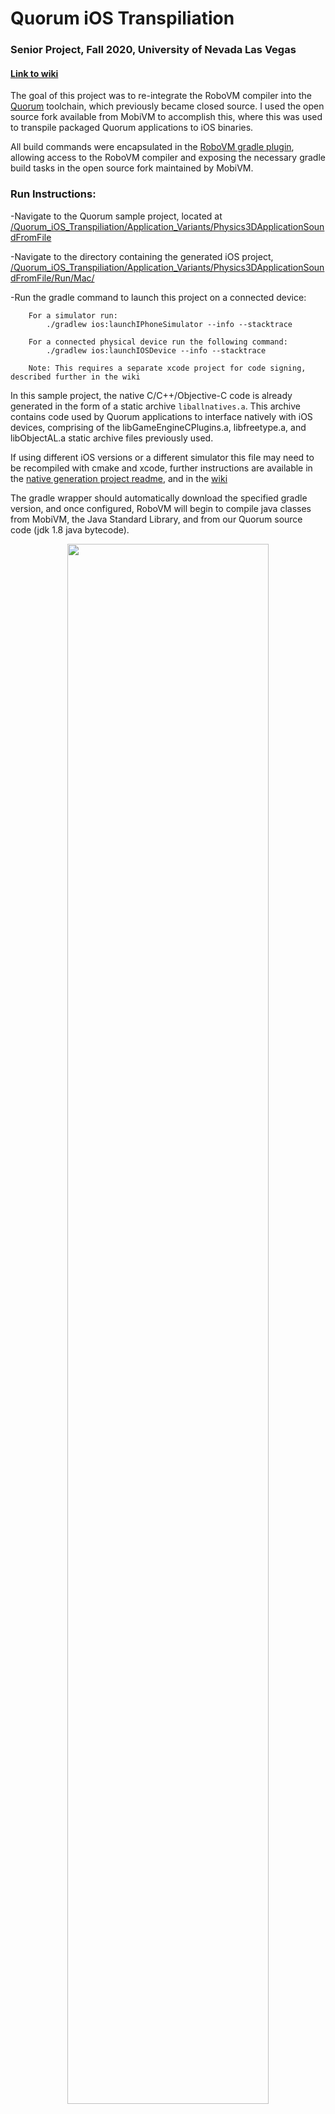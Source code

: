 # Quorum iOS Transpiliation
### Senior Project, Fall 2020, University of Nevada Las Vegas

#### [Link to wiki](https://github.com/thenick775/Quorum_iOS_Transpiliation/wiki)

The goal of this project was to re-integrate the RoboVM compiler into the [Quorum](https://quorumlanguage.com) toolchain, which previously became closed source.
I used the open source fork available from MobiVM to accomplish this, where this was used to transpile packaged Quorum applications to iOS binaries.

All build commands were encapsulated in the [RoboVM gradle plugin](https://github.com/robovm/robovm-gradle-plugin), allowing access to the RoboVM compiler and exposing the necessary gradle build tasks in the open source fork maintained by MobiVM.

### Run Instructions:

-Navigate to the Quorum sample project, located at [/Quorum_iOS_Transpiliation/Application_Variants/Physics3DApplicationSoundFromFile](https://github.com/thenick775/Quorum_iOS_Transpiliation/tree/main/Application_Variants/Physics3DApplicationSoundFromFile)

-Navigate to the directory containing the generated iOS project, [/Quorum_iOS_Transpiliation/Application_Variants/Physics3DApplicationSoundFromFile/Run/Mac/](https://github.com/thenick775/Quorum_iOS_Transpiliation/tree/main/Application_Variants/Physics3DApplicationSoundFromFile/Run/Mac)

-Run the gradle command to launch this project on a connected device:
````    
    For a simulator run:
        ./gradlew ios:launchIPhoneSimulator --info --stacktrace
````
````
    For a connected physical device run the following command:
        ./gradlew ios:launchIOSDevice --info --stacktrace  
        
    Note: This requires a separate xcode project for code signing, described further in the wiki
````

In this sample project, the native C/C++/Objective-C code is already generated in the form of a static archive `liballnatives.a`. This archive contains code used by Quorum applications to interface natively with iOS devices, comprising of the libGameEngineCPlugins.a, libfreetype.a, and libObjectAL.a static archive files previously used.

If using different iOS versions or a different simulator this file may need to be recompiled with cmake and xcode, further instructions are available in the [native generation project readme](https://github.com/thenick775/Quorum_iOS_Transpiliation/blob/main/xcode_all_natives_v2allcmake/README.md), and in the [wiki](https://github.com/thenick775/Quorum_iOS_Transpiliation/wiki/Generation-of-C-language--natives)


The gradle wrapper should automatically download the specified gradle version, and once configured, RoboVM will begin to compile java classes from MobiVM, the Java Standard Library, and from our Quorum source code (jdk 1.8 java bytecode).

<div align="center">  

<img src="https://github.com/thenick775/Quorum_iOS_Transpiliation/blob/main/graphics/output.png" width="80%">

</div>

After this process is finished, the native code ddescribed above is linked into the Quorum Application `.app` executable using clang, and all resources specified in the generated robovm.xml file are copied as well.

After this has finished a simulator should launch if specified, and then the app is installed and launched on a connected device (simulator or physical).   

    
<div align="center">  

Modified Skybox  |  Physics3D Sample Template |  Graphics2D Sample Template  |  Live iPhone Capture
:-------------------------:|:-------------------------:|:-------------------------:|:-------------------------:
<img src="https://github.com/thenick775/Quorum_iOS_Transpiliation/blob/main/graphics/skybox.png" width="202"> | <img src="https://github.com/thenick775/Quorum_iOS_Transpiliation/blob/main/graphics/Screen%20Shot%202020-10-30%20at%206.33.28%20PM.png" width="200"> |  <img src="https://github.com/thenick775/Quorum_iOS_Transpiliation/blob/main/graphics/Screen%20Shot%202020-10-30%20at%206.33.28%20PM-2.png" width="200"> |  <img src="https://github.com/thenick775/Quorum_iOS_Transpiliation/blob/main/graphics/liveiphonecapture.png" width="235">

</div>

In depth information and a breakdown of project assembly is located in the [wiki](https://github.com/thenick775/Quorum_iOS_Transpiliation/wiki)
